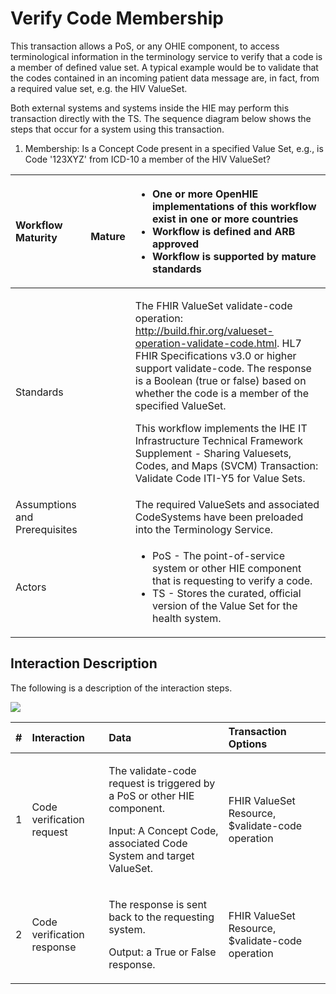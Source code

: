 # Verify Code Membership

This transaction allows a PoS, or any OHIE component, to access terminological information in the terminology service to verify that a code is a member of defined value set. A typical example would be to validate that the codes contained in an incoming patient data message are, in fact, from a required value set, e.g. the HIV ValueSet.

Both external systems and systems inside the HIE may perform this transaction directly with the TS. The sequence diagram below shows the steps that occur for a system using this transaction.   

1. Membership: Is a Concept Code present in a specified Value Set, e.g., is Code '123XYZ' from ICD-10 a member of the HIV ValueSet?

<table>
  <thead>
    <tr>
      <th style="text-align:left">Workflow Maturity</th>
      <th style="text-align:left">
        <p>
          <img src="https://lh5.googleusercontent.com/Vp6XBRGu-U_Dmd5EKNpCZvEEum0CxOcHOj9NgHh8UMMNLMlXHmLcUE_YWueDRr4uqWLzpPfzSBLJ2k33XQIelLypjQ4wyrD17-t33GtLa8fFxW9AYDvXhiJmBl4VaLgKDg"
          alt/>
        </p>
        <p><b>   Mature</b>
        </p>
      </th>
      <th style="text-align:left">
        <p></p>
        <ul>
          <li><b>One or more OpenHIE implementations of this workflow exist  in one or more countries</b>
          </li>
          <li><b>Workflow is defined and ARB approved</b>
          </li>
          <li><b>Workflow is supported by mature standards</b>
          </li>
        </ul>
      </th>
    </tr>
  </thead>
  <tbody>
    <tr>
      <td style="text-align:left">Standards</td>
      <td style="text-align:left"></td>
      <td style="text-align:left">
        <p>The FHIR ValueSet validate-code operation: <a href="http://build.fhir.org/codesystem-operation-validate-code.html">http://build.fhir.org/valueset-operation-validate-code.html</a>.
          HL7 FHIR Specifications v3.0 or higher support validate-code. The response
          is a Boolean (true or false) based on whether the code is a member of the
          specified ValueSet.</p>
        <p>This workflow implements the IHE IT Infrastructure Technical Framework
          Supplement - Sharing Valuesets, Codes, and Maps (SVCM) Transaction: Validate
          Code ITI-Y5 for Value Sets.</p>
      </td>
    </tr>
    <tr>
      <td style="text-align:left">Assumptions and Prerequisites</td>
      <td style="text-align:left"></td>
      <td style="text-align:left">The required ValueSets and associated CodeSystems have been preloaded
        into the Terminology Service.</td>
    </tr>
    <tr>
      <td style="text-align:left">Actors</td>
      <td style="text-align:left"></td>
      <td style="text-align:left">
        <p></p>
        <ul>
          <li>PoS - The point-of-service system or other HIE component that is requesting
            to verify a code.</li>
          <li>TS - Stores the curated, official version of the Value Set for the health
            system.</li>
        </ul>
      </td>
    </tr>
  </tbody>
</table>

## Interaction Description 

The following is a description of the interaction steps. 

![](https://lh4.googleusercontent.com/4-iRcNlezqHnwXPGLWPfKodFiGmHUDdrk-5nUahxqNQBoKrmiw64-qTyh5sgf9XU-1LsUmSQyJxQ-LZQnxBdz3Sxre8KpN1JBnHlH8qKmjINiCVawyB9FLEU19iYdA-rEQ)

<table>
  <thead>
    <tr>
      <th style="text-align:left">#</th>
      <th style="text-align:left">Interaction</th>
      <th style="text-align:left">Data</th>
      <th style="text-align:left">Transaction Options</th>
    </tr>
  </thead>
  <tbody>
    <tr>
      <td style="text-align:left">1</td>
      <td style="text-align:left">Code verification request</td>
      <td style="text-align:left">
        <p>The validate-code request is triggered by a PoS or other HIE component.</p>
        <p>Input: A Concept Code, associated Code System and target ValueSet.</p>
      </td>
      <td style="text-align:left">FHIR ValueSet Resource, $validate-code operation</td>
    </tr>
    <tr>
      <td style="text-align:left">2</td>
      <td style="text-align:left">Code verification response</td>
      <td style="text-align:left">
        <p>The response is sent back to the requesting system.</p>
        <p>Output: a True or False response.</p>
      </td>
      <td style="text-align:left">FHIR ValueSet Resource, $validate-code operation</td>
    </tr>
  </tbody>
</table>

## 

